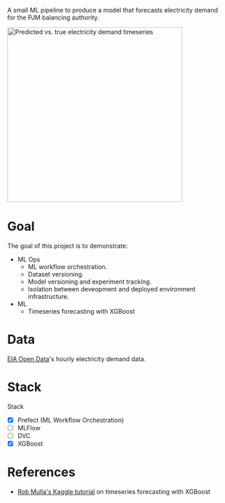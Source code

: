 A small ML pipeline to produce a model that forecasts electricity demand for the
PJM balancing authority.

<img 
    src="https://github.com/user-attachments/assets/efd0d3b8-3d4c-4d50-a93b-0009093ca0e9"
    alt="Predicted vs. true electricity demand timeseries"
    width="400">
# Goal

The goal of this project is to demonstrate:
- ML Ops
    - ML workflow orchestration.
    - Dataset versioning.
    - Model versioning and experiment tracking.
    - Isolation between deveopment and deployed environment infrastructure.
- ML
    - Timeseries forecasting with XGBoost

# Data

[EIA Open Data](https://www.eia.gov/developer)'s hourly electricity
demand data.

# Stack

Stack
- [X] Prefect (ML Workflow Orchestration)
- [ ] MLFlow
- [ ] DVC
- [X] XGBoost

# References

- [Rob Mulla's Kaggle tutorial](https://www.kaggle.com/code/robikscube/pt2-time-series-forecasting-with-xgboost/notebook) on timeseries forecasting with XGBoost
